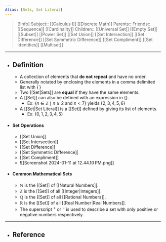 ```yaml
---
Alias: [Sets, Set Literal]
---
```

> [!Info]
> Subject:: [[Calculus I]] [[Discrete Math]]
> Parents:: 
> Friends:: [[Sequence]]  [[Cardinality]]
> Children:: [[Universal Set]] [[Empty Set]] [[Subset]] [[Power Set]] [[Set Union]] [[Set Intersection]] [[Set Difference]] [[Set Symmetric Difference]] [[Set Compliment]] [[Set Identities]] [[Multiset]]
---
- ## Definition
	- A collection of elements that **do not repeat** and have no order.
	- Generally notated by enclosing the elements in a comma delimited list with $\{\,\}$
	- Two [[Set|Sets]] are **equal** if they have the same elements.
	- A [[Set]] can also be defined with an expression in $\{  \}$.
		- Ex: $\{ n \in \mathbb{Z}\mid n\geq 2 \text{ and }n<7 \}$ yields $\{ 2,3,4,5,6 \}$
	- A [[Set|Set Literal]] is a [[Set]] defined by giving its list of elements.
		- Ex: $\{ 0,1,2,3,4,5 \}$
- #### Set Operations
	- [[Set Union]]
	- [[Set Intersection]]
	- [[Set Difference]]
	- [[Set Symmetric Difference]]
	- [[Set Compliment]]
	- ![[Screenshot 2024-01-11 at 12.44.10 PM.png]]
- #### Common Mathematical Sets
	- $\mathbb{N}$ is the [[Set]] of [[Natural Numbers]].
	- $\mathbb{Z}$ is the [[Set]] of all [[Integer|Integers]].
	- $\mathbb{Q}$ is the [[Set]] of all [[Rational Numbers]].
	- $\mathbb{R}$ is the [[Set]] of all [[Real Number|Real Numbers]].
	- The superscript $^+$ or $^-$ is used to describe a set with only positive or negative numbers respectively. 
---
- ## Reference